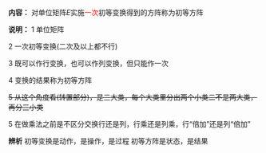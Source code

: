 **内容：**
对单位矩阵$E$实施<font color=red>一次</font>初等变换得到的方阵称为初等方阵

**说明：**
1 单位矩阵

2 一次初等变换(二次及以上都不行)

3 既可以作行变换，也可以作列变换，但只能作一次

4 变换的结果称为初等方阵

~~5 从这个角度看(转置部分)，是三大类，每个大类里分出两个小类二不是两大类，再分三小类~~

5 在做乘法之前是不区分交换行还是列，行乘还是列乘，行“倍加”还是列“倍加”

**辨析**
初等变换是动作，是操作，是过程
初等方阵是状态，是结果
